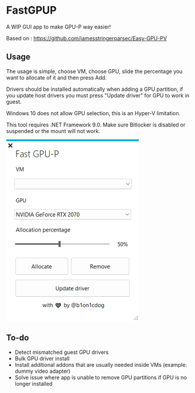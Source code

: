 # FastGPUP
A WIP GUI app to make GPU-P way easier!

Based on : https://github.com/jamesstringerparsec/Easy-GPU-PV

## Usage
The usage is simple, choose VM, choose GPU, slide the percentage you want to allocate of it and then press Add.

Drivers should be installed automatically when adding a GPU partition, if you update host drivers you must press "Update driver" for GPU to work in guest.

Windows 10 does not allow GPU selection, this is an Hyper-V limitation.

This tool requires .NET Framework 9.0.
Make sure Bitlocker is disabled or suspended or the mount will not work. 

![Image of Main Screen](Images/mainScreen.png)

## To-do
- Detect mismatched guest GPU drivers
- Bulk GPU driver install
- Install additional addons that are usually needed inside VMs (example: dummy video adapter)
- Solve issue where app is unable to remove GPU partitions if GPU is no longer installed
